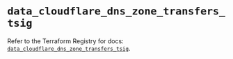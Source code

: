 # `data_cloudflare_dns_zone_transfers_tsig`

Refer to the Terraform Registry for docs: [`data_cloudflare_dns_zone_transfers_tsig`](https://registry.terraform.io/providers/cloudflare/cloudflare/5.5.0/docs/data-sources/dns_zone_transfers_tsig).
